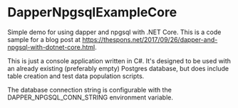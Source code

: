 # DapperNpgsqlExampleCore
Simple demo for using dapper and npgsql with .NET Core. This is a code 
sample for a blog post at https://thespons.net/2017/09/26/dapper-and-npgsql-with-dotnet-core.html. 

This is just a console application written in C#. It's designed to 
be used with an already existing (preferably empty) Postgres database, 
but does include table creation and test data population scripts.

The database connection string is configurable with the DAPPER_NPGSQL_CONN_STRING 
environment variable.
